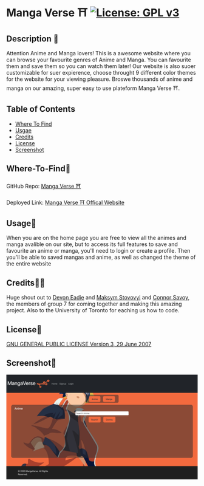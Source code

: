 # Manga Verse ⛩ [![License: GPL v3](https://img.shields.io/badge/License-GPLv3-blue.svg)](https://www.gnu.org/licenses/gpl-3.0)

## Description 📃

Attention Anime and Manga lovers! This is a awesome website where you can browse your favourite genres of Anime and Manga. You can favourite them and save them so you can watch them later! Our website is also suoer customizable for suer expierence, choose throught 9 different color themes for the website for your viewing pleasure. Broswe thousands of anime and manga on our amazing, super easy to use plateform Manga Verse ⛩.

## Table of Contents

- [Where To Find](#Where-To-Find🔌)
- [Usgae](#usage🔋)
- [Credits](#credits🙏🏻)
- [License](#license🔑)
- [Screenshot](#screenshot📸)


## Where-To-Find🔌

GitHub Repo: [Manga Verse ⛩](https://github.com/Connor812/Project-3.git)

Deployed Link: [Manga Verse ⛩ Offical Website](https://apple-crumble-42698.herokuapp.com/)

## Usage🔋

When you are on the home page you are free to view all the animes and manga avalible on our site, but to access its full features to save and favourite an anime or manga, you'll need to login or create a profile. Then you'll be able to saved mangas and anime, as well as changed the theme of the entire website

## Credits🙏🏻

Huge shout out to [Devon Eadie](https://github.com/PoochMagunder) and [Maksym Stovovyi](https://github.com/MaksymStovpovyi) and [Connor Savoy](https://github.com/Connor812), the members of group 7 for coming together and making this amazing project. Also to the University of Toronto for eaching us how to code.

## License🔑

[GNU GENERAL PUBLIC LICENSE Version 3, 29 June 2007](https://www.gnu.org/licenses)

## Screenshot📸

![alt](/client/src/assets/img/manga-verse.jpg)